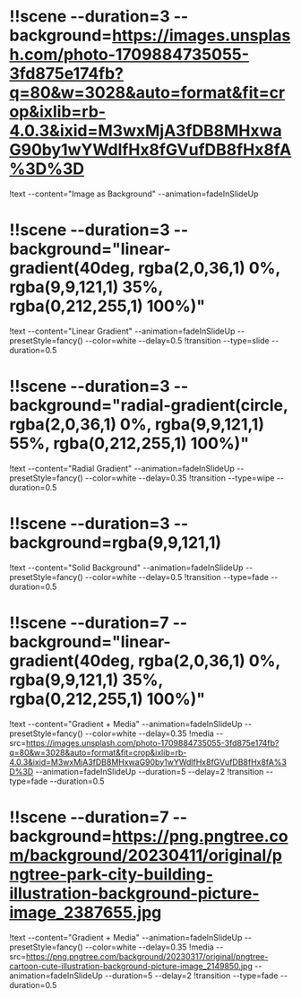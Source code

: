 # !!scene --duration=3 --background=https://images.unsplash.com/photo-1709884735055-3fd875e174fb?q=80&w=3028&auto=format&fit=crop&ixlib=rb-4.0.3&ixid=M3wxMjA3fDB8MHxwaG90by1wYWdlfHx8fGVufDB8fHx8fA%3D%3D
!text --content="Image as Background" --animation=fadeInSlideUp 


# !!scene --duration=3 --background="linear-gradient(40deg, rgba(2,0,36,1) 0%, rgba(9,9,121,1) 35%, rgba(0,212,255,1) 100%)"
!text --content="Linear Gradient" --animation=fadeInSlideUp --presetStyle=fancy() --color=white  --delay=0.5
!transition --type=slide --duration=0.5 

# !!scene --duration=3 --background="radial-gradient(circle, rgba(2,0,36,1) 0%, rgba(9,9,121,1) 55%, rgba(0,212,255,1) 100%)"
!text --content="Radial Gradient" --animation=fadeInSlideUp --presetStyle=fancy() --color=white --delay=0.35
!transition --type=wipe --duration=0.5 

# !!scene --duration=3 --background=rgba(9,9,121,1)
!text --content="Solid Background" --animation=fadeInSlideUp --presetStyle=fancy() --color=white --delay=0.5
!transition --type=fade --duration=0.5 


# !!scene --duration=7 --background="linear-gradient(40deg, rgba(2,0,36,1) 0%, rgba(9,9,121,1) 35%, rgba(0,212,255,1) 100%)"
!text --content="Gradient + Media" --animation=fadeInSlideUp --presetStyle=fancy() --color=white --delay=0.35
!media --src=https://images.unsplash.com/photo-1709884735055-3fd875e174fb?q=80&w=3028&auto=format&fit=crop&ixlib=rb-4.0.3&ixid=M3wxMjA3fDB8MHxwaG90by1wYWdlfHx8fGVufDB8fHx8fA%3D%3D --animation=fadeInSlideUp --duration=5 --delay=2
!transition --type=fade --duration=0.5 

# !!scene --duration=7 --background=https://png.pngtree.com/background/20230411/original/pngtree-park-city-building-illustration-background-picture-image_2387655.jpg
!text --content="Gradient + Media" --animation=fadeInSlideUp --presetStyle=fancy() --color=white --delay=0.35
!media --src=https://png.pngtree.com/background/20230317/original/pngtree-cartoon-cute-illustration-background-picture-image_2149850.jpg --animation=fadeInSlideUp --duration=5 --delay=2
!transition --type=fade --duration=0.5 

